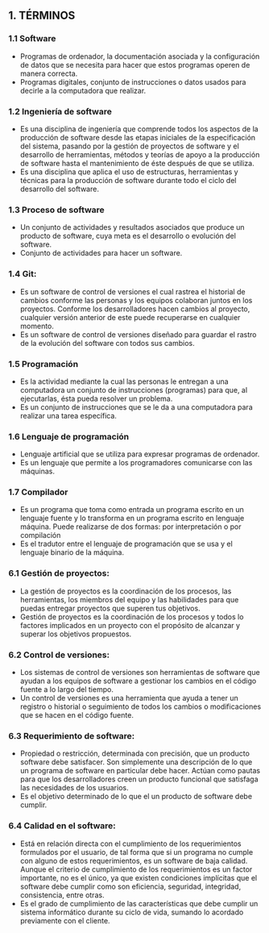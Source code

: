 ## 1. TÉRMINOS
### 1.1 Software
- Programas de ordenador, la documentación asociada y la configuración de datos que se necesita para hacer que estos programas operen de manera correcta.
- Programas digitales, conjunto de instrucciones o datos usados para decirle a la computadora que realizar.

### 1.2 Ingeniería de software
- Es una disciplina de ingeniería que comprende todos los aspectos de la producción de software desde las etapas iniciales de la especificación del sistema, pasando por la gestión de proyectos de software y el desarrollo de herramientas, métodos y teorías de apoyo a la producción de software hasta el mantenimiento de éste después de que se utiliza.
- Es una disciplina que aplica el uso de estructuras, herramientas y técnicas para la producción de software durante todo el ciclo del desarrollo del software.

### 1.3 Proceso de software
- Un conjunto de actividades y resultados asociados que produce un producto de software, cuya meta es el desarrollo o evolución del software.
- Conjunto de actividades para hacer un software.

### 1.4 Git:
- Es un software de control de versiones el cual rastrea el historial de cambios conforme las personas y los equipos colaboran juntos en los proyectos. Conforme los desarrolladores hacen cambios al proyecto, cualquier versión anterior de este puede recuperarse en cualquier momento.
- Es un software de control de versiones diseñado para guardar el rastro de la evolución del software con todos sus cambios.

### 1.5 Programación
- Es la actividad mediante la cual las personas le entregan a una computadora un conjunto de instrucciones (programas) para que, al ejecutarlas, ésta pueda resolver un problema.
- Es un conjunto de instrucciones que se le da a una computadora para realizar una tarea específica.

### 1.6 Lenguaje de programación
- Lenguaje artificial que se utiliza para expresar programas de ordenador.
- Es un lenguaje que permite a los programadores comunicarse con las máquinas.

### 1.7 Compilador
- Es un programa que toma como entrada un programa escrito en un lenguaje fuente y lo transforma en un programa escrito en lenguaje máquina. Puede realizarse de dos formas: por interpretación o por compilación
- Es el tradutor entre el lenguaje de programación que se usa y el lenguaje binario de la máquina.

### 6.1 Gestión de proyectos:
- La gestión de proyectos es la coordinación de los procesos, las herramientas, los miembros del equipo y las habilidades para que puedas entregar proyectos que superen tus objetivos.
- Gestión de proyectos es la coordinación de los procesos y todos lo factores implicados en un proyecto con el propósito de alcanzar y superar los objetivos propuestos.
### 6.2 Control de versiones:
- Los sistemas de control de versiones son herramientas de software que ayudan a los equipos de software a gestionar los cambios en el código fuente a lo largo del tiempo.
- Un control de versiones es una herramienta que ayuda a tener un registro o historial o seguimiento de todos los cambios o modificaciones que se hacen en el código fuente.
### 6.3 Requerimiento de software:
- Propiedad o restricción, determinada con precisión, que un producto software debe satisfacer. Son simplemente una descripción de lo que un programa de software en particular debe hacer. Actúan como pautas para que los desarrolladores creen un producto funcional que satisfaga las necesidades de los usuarios.
- Es el objetivo determinado de lo que el un producto de software debe cumplir.
### 6.4 Calidad en el software:
- Está en relación directa con el cumplimiento de los requerimientos formulados por el usuario, de tal forma que si un programa no cumple con alguno de estos requerimientos, es un software de baja calidad. Aunque el criterio de cumplimiento de los requerimientos es un factor importante, no es el único, ya que existen condiciones implícitas que el software debe cumplir como son eficiencia, seguridad, integridad, consistencia, entre otras. 
- Es el grado de cumplimiento de las características que debe cumplir un sistema informático durante su ciclo de vida, sumando lo acordado previamente con el cliente.